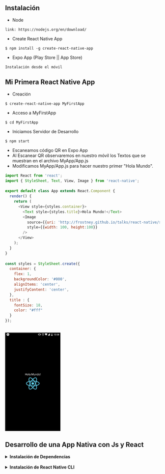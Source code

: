 ## Instalación
  * Node
  ```
  link: https://nodejs.org/en/download/
  ```
  * Create React Native App
  ```
  $ npm install -g create-react-native-app
  ```
  * Expo App (Play Store || App Store)
  ```
  Instalación desde el móvil
  ```

## Mi Primera React Native App
  * Creación
  ```
  $ create-react-native-app MyFirstApp
  ```
  * Acceso a MyFirstApp
  ```
  $ cd MyFirstApp
  ```
  * Iniciamos Servidor de Desarrollo
  ```
  $ npm start
  ```
  * Escaneamos código QR en Expo App
  * Al Escanear QR observaremos en nuestro móvil los Textos que se muestran en el archivo MyApp/App.js
  * Modificamos MyApp/App.js para hacer nuestro primer "Hola Mundo".
  ```App.js
  import React from 'react';
  import { StyleSheet, Text, View, Image } from 'react-native';

  export default class App extends React.Component {
    render() {
      return (
        <View style={styles.container}>
          <Text style={styles.title}>Hola Mundo!</Text>
          <Image
            source={{uri: 'http://frostney.github.io/talks/react-native/slides/images/react-logo.png'}}
            style={{width: 100, height:100}}
          />
        </View>
      );
    }
  }

  const styles = StyleSheet.create({
    container: {
      flex: 1,
      backgroundColor: '#000',
      alignItems: 'center',
      justifyContent: 'center',
    },
    title : {
      fontSize: 18,
      color: "#fff"
    }
  });
  ```
  <br>
  <img height="320" src="https://github.com/jimacsx/React-Native/blob/master/MyFirstApp/public/img/MyFirstApp.jpeg"/>
  <br>

## Desarrollo de una App Nativa con Js y React
<details>
  <summary><b>Instalación de Dependencias</b></summary>
  <br>
  <ul>
    <li>Accedemos al apartado "Buildin projects with Native Code" dentro de la documentación de React Native (https://facebook.github.io/react-native/docs/getting-started.html#content).</li>
    <li>Dentro del enlace encontraremos la configuración requerida para cada SO.
      <ul>
        <li>macOS   -> iOS</li>
        <li>macOS   -> Android</li>
        <li>linux   -> Android</li>
        <li>windows -> Android</li>
      </ul>
    </li>
  </ul>
</details>
<br>
<details>
  <summary><b>Instalación de React Native CLI</b></summary>
  <br>
  <ul>
    <li>$ npm install -g react-native-cli</li>
  </ul>
</details>
